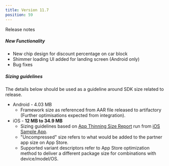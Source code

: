 ```yaml
---
title: Version 11.7
position: 59
---
```

Release notes

##### New Functionality

* New chip design for discount percentage on car block
* Shimmer loading UI added for landing screen (Android only)
* Bug fixes

##### Sizing guidelines
The details below should be used as a guideline around SDK size related to release.
* Android - 4.03 MB
    * Framework size as referenced from AAR file released to artifactory (Further optimisations expected from integration).
* iOS - **12 MB to 34.9 MB**
    * Sizing guidelines based on <a href="https://github.com/cartrawler/cartrawler.github.io/blob/master/ios-report.txt" target="_blank">App Thinning Size Report</a> run from <a href="https://github.com/cartrawler/cartrawler-ios-integration" target="_blank">iOS Sample App</a>.
    * "Uncompressed" size refers to what would be added to the partner app size on App Store.
    * Supported variant descriptors refer to App Store optimization method to deliver a different package size for combinations with device/model/OS.
